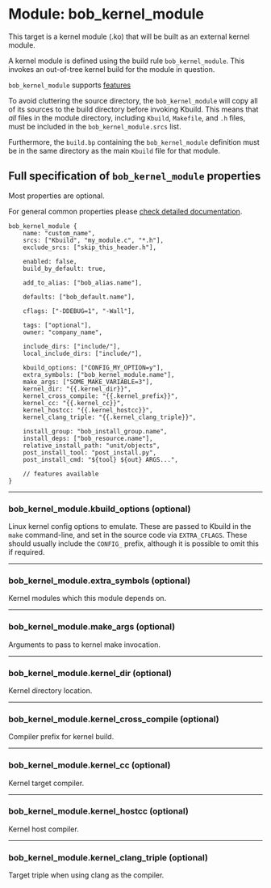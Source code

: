 Module: bob_kernel_module
=========================

This target is a kernel module (.ko) that will be built as an
external kernel module.

A kernel module is defined using the build rule
`bob_kernel_module`. This invokes an out-of-tree kernel build for
the module in question.

`bob_kernel_module` supports [features](../features.md)

To avoid cluttering the source directory, the `bob_kernel_module` will
copy all of its sources to the build directory before invoking Kbuild.
This means that *all* files in the module directory, including
`Kbuild`, `Makefile`, and `.h` files, must be included in the
`bob_kernel_module.srcs` list.

Furthermore, the `build.bp` containing the `bob_kernel_module`
definition must be in the same directory as the main `Kbuild` file for
that module.

## Full specification of `bob_kernel_module` properties
Most properties are optional.

For general common properties please [check detailed documentation](common_module_properties.md).

```bp
bob_kernel_module {
    name: "custom_name",
    srcs: ["Kbuild", "my_module.c", "*.h"],
    exclude_srcs: ["skip_this_header.h"],

    enabled: false,
    build_by_default: true,

    add_to_alias: ["bob_alias.name"],

    defaults: ["bob_default.name"],

    cflags: ["-DDEBUG=1", "-Wall"],

    tags: ["optional"],
    owner: "company_name",

    include_dirs: ["include/"],
    local_include_dirs: ["include/"],

    kbuild_options: ["CONFIG_MY_OPTION=y"],
    extra_symbols: ["bob_kernel_module.name"],
    make_args: ["SOME_MAKE_VARIABLE=3"],
    kernel_dir: "{{.kernel_dir}}",
    kernel_cross_compile: "{{.kernel_prefix}}",
    kernel_cc: "{{.kernel_cc}}",
    kernel_hostcc: "{{.kernel_hostcc}}",
    kernel_clang_triple: "{{.kernel_clang_triple}}",

    install_group: "bob_install_group.name",
    install_deps: ["bob_resource.name"],
    relative_install_path: "unit/objects",
    post_install_tool: "post_install.py",
    post_install_cmd: "${tool} ${out} ARGS...",

    // features available
}
```

----
### **bob_kernel_module.kbuild_options** (optional)
Linux kernel config options to emulate. These are passed to Kbuild in
the `make` command-line, and set in the source code via
`EXTRA_CFLAGS`. These should usually include the `CONFIG_` prefix,
although it is possible to omit this if required.

----
### **bob_kernel_module.extra_symbols** (optional)
Kernel modules which this module depends on.

----
### **bob_kernel_module.make_args** (optional)
Arguments to pass to kernel make invocation.

----
### **bob_kernel_module.kernel_dir** (optional)
Kernel directory location.

----
### **bob_kernel_module.kernel_cross_compile** (optional)
Compiler prefix for kernel build.

----
### **bob_kernel_module.kernel_cc** (optional)
Kernel target compiler.

----
### **bob_kernel_module.kernel_hostcc** (optional)
Kernel host compiler.

----
### **bob_kernel_module.kernel_clang_triple** (optional)
Target triple when using clang as the compiler.